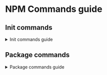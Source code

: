 # NPM Commands guide

## Init commands

<details>
  <summary>Init commands guide</summary>

### Make package.json

This command is used to make a package.json using a command form.

```shell
npm init
```

This command is used to make a simple package.json.

```shell
npm init -y # npm init --yes
```

### Setting default init config

The follow commands is used to set a default init config.

```shell
npm config set init-author-name "Mauricio Pasten"
npm set init-license "MIT" # Shorthand for npm config set init-license "MIT"
npm config set prefix '~/.npm-global' # Condfigure npm top use the new global directory path on Linux
```

> Note: On linux I recommend config a new global directory

```shell
mkdir ~/.npm-global
npm config set prefix '~/.npm-global'
# save this: export PATH=~/.npm-global/bin:$PATH on ~/.profile
```

### Getting default init config

The follow commands is used to get a default init config.

```shell
npm get init-author-name # Shorthand for npm config get init-author-name
```

### Delete default init config

The follow commands is an example to delete a default init config.

```shell
npm config delete init-author-name # Delete the init author name
npm config delete init-license # Delete the init license
```

</details>

## Package commands

<details>
  <summary>Package commands guide</summary>

### Add to package.json like dependency

```shell
npm i lodash # In older versions of npm (prior 5.0.0) the < --save > flag was necessary
npm i standard -D # -D flag is a shorthand for --save-dev and is to add to the devDependencies
```

</details>
